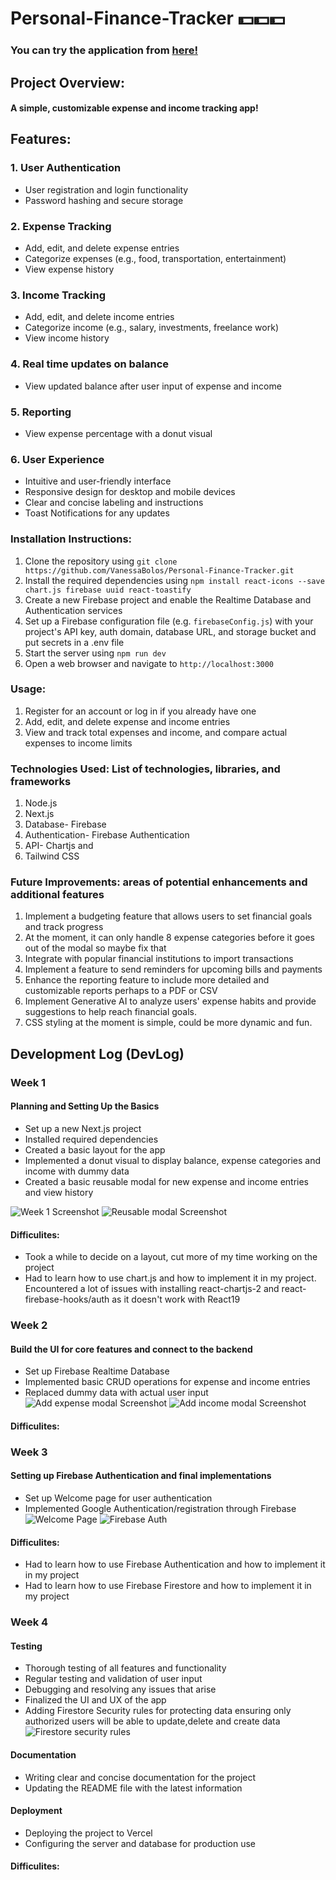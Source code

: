 # Personal-Finance-Tracker 💵💵💵
### You can try the application from [here!](https://finance-test-five.vercel.app/)
## Project Overview: 
#### A simple, customizable expense and income tracking app! 

## Features: 
### 1. User Authentication
- User registration and login functionality
- Password hashing and secure storage
### 2. Expense Tracking
- Add, edit, and delete expense entries
- Categorize expenses (e.g., food, transportation, entertainment)
- View expense history

### 3. Income Tracking
 - Add, edit, and delete income entries
 - Categorize income (e.g., salary, investments, freelance work)
 - View income history

### 4. Real time updates on balance
 - View updated balance after user input of expense and income

### 5. Reporting 
- View expense percentage with a donut visual

### 6. User Experience
- Intuitive and user-friendly interface
- Responsive design for desktop and mobile devices
- Clear and concise labeling and instructions
- Toast Notifications for any updates

### Installation Instructions: 
1. Clone the repository using `git clone https://github.com/VanessaBolos/Personal-Finance-Tracker.git`
2. Install the required dependencies using `npm install react-icons --save chart.js firebase uuid react-toastify`
3. Create a new Firebase project and enable the Realtime Database and Authentication services
4. Set up a Firebase configuration file (e.g. `firebaseConfig.js`) with your project's API key, auth domain, database URL, and storage bucket and put secrets in a .env file
5. Start the server using `npm run dev`
6. Open a web browser and navigate to `http://localhost:3000`

### Usage: 
1. Register for an account or log in if you already have one
2. Add, edit, and delete expense and income entries
3. View and track total expenses and income, and compare actual expenses to income limits

### Technologies Used: List of technologies, libraries, and frameworks
1. Node.js
2. Next.js
3. Database- Firebase
4. Authentication- Firebase Authentication
5. API- Chartjs and 
6. Tailwind CSS

### Future Improvements: areas of potential enhancements and additional features
1. Implement a budgeting feature that allows users to set financial goals and track progress
2. At the moment, it can only handle 8 expense categories before it goes out of the modal so maybe fix that
3. Integrate with popular financial institutions to import transactions
4. Implement a feature to send reminders for upcoming bills and payments
5. Enhance the reporting feature to include more detailed and customizable reports perhaps to a PDF or CSV
6. Implement Generative AI to analyze users' expense habits and provide suggestions to help reach financial goals.
7. CSS styling at the moment is simple, could be more dynamic and fun.


## Development Log (DevLog)

### Week 1
#### Planning and Setting Up the Basics
- Set up a new Next.js project
- Installed required dependencies
- Created a basic layout for the app
- Implemented a donut visual to display balance, expense categories and income with dummy data
- Created a basic reusable modal for new expense and income entries and view history

![Week 1 Screenshot](/public/screenshots/Week%201.JPG)
![Reusable modal Screenshot](/public/screenshots/reusable%20modal.JPG)

#### Difficulites:
- Took a while to decide on a layout, cut more of my time working on the project
- Had to learn how to use chart.js and how to implement it in my project. Encountered a lot of issues with installing react-chartjs-2 and react-firebase-hooks/auth as it doesn't work with React19


### Week 2
#### Build the UI for core features and connect to the backend
- Set up Firebase Realtime Database
- Implemented basic CRUD operations for expense and income entries
- Replaced dummy data with actual user input
![Add expense modal Screenshot](/public/screenshots/addexpensemodal.JPG)
![Add income modal Screenshot](/public/screenshots/addincomemodal.JPG)
#### Difficulites:


### Week 3
#### Setting up Firebase Authentication and final implementations
- Set up Welcome page for user authentication
- Implemented Google Authentication/registration through Firebase
![Welcome Page](/public/screenshots/welcome%20page.JPG)
![Firebase Auth](/public/screenshots/Firebase%20Auth.JPG)
#### Difficulites:
- Had to learn how to use Firebase Authentication and how to implement it in my project
- Had to learn how to use Firebase Firestore and how to implement it in my project

### Week 4
####  Testing
- Thorough testing of all features and functionality
- Regular testing and validation of user input
- Debugging and resolving any issues that arise
- Finalized the UI and UX of the app
- Adding Firestore Security rules for protecting data ensuring only authorized users will be able to update,delete and create data
![Firestore security rules](/public/screenshots/firestore%20security%20rules.JPG)


####  Documentation
- Writing clear and concise documentation for the project
- Updating the README file with the latest information
####  Deployment
- Deploying the project to Vercel
- Configuring the server and database for production use

#### Difficulites:

